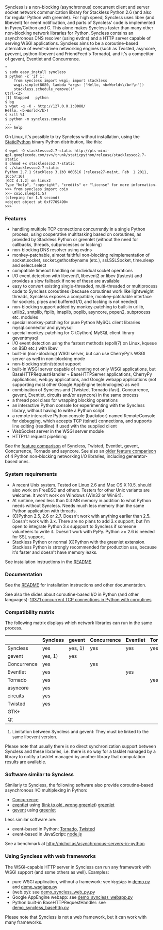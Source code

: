 Syncless is a non-blocking (asynchronous) concurrent client and server
socket network communication library for Stackless Python 2.6 (and also for
regular Python with greenlet). For high speed, Syncless uses libev (and
libevent) for event notification, and parts of Syncless' code is implemented
in Pyrex/Cython and C. This alone makes Syncless faster than many other
non-blocking network libraries for Python. Syncless contains an asynchronous
DNS resolver (using evdns) and a HTTP server capable of serving WSGI
applications. Syncless aims to be a coroutine-based alternative of
event-driven networking engines (such as Twisted, asyncore, pyevent,
python-libevent and FriendFeed's Tornado), and it's a competitor of gevent,
Eventlet and Concurrence.

```
"
$ sudo easy_install syncless
$ python -c 'if 1:
    from syncless import wsgi; import stackless
    wsgi.simple(8080, lambda *args: ["Hello, <b>World<\/b>!\n"])
    stackless.schedule_remove()'
Ctrl-<Z>
[1] Stopped   python
$ bg
$ wget -q -O - http://127.0.0.1:8080/
Hello, <b>World</b>!
$ kill %1
$ python -m syncless.console
...
>>> help
```

On Linux, it's possible to try Syncless without installation, using the <a href='http://code.google.com/p/pts-mini-gpl/wiki/StaticPython'>StaticPython</a> binary Python distribution, like this:

```
$ wget -O stacklessco2.7-static http://pts-mini-gpl.googlecode.com/svn/trunk/staticpython/release/stacklessco2.7-static
$ chmod +x stacklessco2.7-static
$ ./stacklessco2.7-static
Python 2.7.1 Stackless 3.1b3 060516 (release27-maint, Feb  1 2011, 16:57:16) 
[GCC 4.1.2] on linux2
Type "help", "copyright", "credits" or "license" for more information.
>>> from syncless import coio
>>> coio.sleep(1.5)
(sleeping for 1.5 second)
<object object at 0xf7709490>
>>> 
```

### Features ###

  * handling multiple TCP connections concurrently in a single Python process, using cooperative multitasking based on coroutines, as provided by Stackless Python or greenlet (without the need for callbacks, threads, subprocesses or locking)
  * non-blocking DNS resolver using evdns
  * monkey-patchable, almost faithful non-blocking reimplementation of socket.socket, socket.gethostbyname (etc.), ssl.SSLSocket, time.sleep and select.select
  * compatible timeout handling on individual socket operations
  * I/O event detection with libevent1, libevent2 or libev (fastest) and provides a slow fallback if none of these are available
  * easy to convert existing single-threaded, multi-threaded or multiprocess code to Syncless coroutines (because coroutines work like lightweight threads, Syncless exposes a compatible, monkey-patchable interface for sockets, pipes and buffered I/O, and locking is not needed)
  * non-blocking support added by monkey-patching to built-in urllib, urllib2, smtplib, ftplib, imaplib, poplib, asyncore, popen2, subprocess etc. modules
  * special monkey-patching for pure Python MySQL client libraries mysql.connector and pymysql
  * special monkey-patching for C (Cython) MySQL client library geventmysql
  * I/O event detection using the fastest methods (epoll(7) on Linux, kqueue on BSD etc.) with libev
  * built-in (non-blocking) WSGI server, but can use CherryPy's WSGI server as well in non-blocking mode
  * non-blocking stdin/stdout support
  * built-in WSGI server capable of running not only WSGI applications, but BaseHTTPRequestHandler + BaseHTTPServer applications, CherryPy applications, web.py applications, and Google webapp applications (not supporting most other Google AppEngine technologies) as well
  * combination of Syncless and (Twisted, Tornado (fast), Concurrence, gevent, Eventlet, circuits and/or asyncore) in the same process
  * a thread pool class for wrapping blocking operations
  * an interactive Python console for experimenting with the Syncless library, without having to write a Python script
  * a remote interactive Python console (backdoor) named RemoteConsole for debugging, which accepts TCP (telnet) connections, and supports line editing (readline) if used with the supplied client
  * WebSocket server in the WSGI server module
  * HTTP/1.1 request pipelining


See the <a href='http://ptspts.blogspot.com/2010/05/feature-comparison-of-python-non.html'>feature comparison</a> of Syncless, Twisted, Eventlet, gevent, Concurrence, Tornado and asyncore. See also an <a href='http://nichol.as/asynchronous-servers-in-python'>older feature comparison</a> of 4 Python non-blocking networking I/O libraries, including generator-based ones.

### System requirements ###

  * A recent Unix system. Tested on Linux 2.6 and Mac OS X 10.5, should also work on FreeBSD and others. Testers for other Unix variants are welcome. It won't work on Windows (Win32 or Win64).
  * At runtime, need less than 0.3 MB memory in addition to what Python needs without Syncless. Needs much less memory than the same Python application with threads.
  * (C)Python 2.5, 2.6 or 2.7. Doesn't work with anything earlier than 2.5. Doesn't work with 3.x. There are no plans to add 3.x support, but I'm open to integrate Python 3.x suppport to Syncless if someone volunteers to write it. Doesn't work with PyPy. Python >= 2.6 is needed for SSL support.
  * Stackless Python or normal (C)Python with the greenlet extension. Stackless Python is strongly recommended for production use, because it's faster and doesn't have memory leaks.

See installation instructions in the [README](http://syncless.googlecode.com/svn/trunk/README.txt).

### Documentation ###

See the [README](http://syncless.googlecode.com/svn/trunk/README.txt) for installation instructions and other documentation.

See also the slides about coroutine-based I/O in Python (and other languages): [13371 concurrent TCP connections in Python with coroutines](http://syncless.googlecode.com/svn/trunk/doc/slides_2010-11-29/pts_coro_2010-11-29.html)

### Compatibility matrix ###

The following matrix displays which network libraries can run in the same process.

|              | Syncless | gevent | Concurrence | Eventlet | Tornado | asyncore | circuits | Twisted | GTK+ | Qt  |
|:-------------|:---------|:-------|:------------|:---------|:--------|:---------|:---------|:--------|:-----|:----|
| Syncless     | yes      | yes, 1)| yes         | yes      | yes     | yes      | yes      | yes     |      |     |
| gevent       | yes, 1)  | yes    |             |          |         |          |          |         |      |     |
| Concurrence  | yes      |        | yes         |          |         |          |          |         |      |     |
| Eventlet     | yes      |        |             | yes      |         |          |          |         |      |     |
| Tornado      | yes      |        |             |          | yes     |          |          |         |      |     |
| asyncore     | yes      |        |             |          |         | yes      |          |         |      |     |
| circuits     | yes      |        |             |          |         |          | yes      |         | yes  |     |
| Twisted      | yes      |        |             |          |         |          |          | yes     | yes  | yes |
| GTK+         |          |        |             |          |         |          | yes      | yes     | yes  |     |
| Qt           |          |        |             |          |         |          |          | yes     |      | yes |

1) Limitation between Syncless and gevent: They must be linked to the same libevent version.

Please note that usually there is no direct synchronization support between Syncless and these libraries, i.e. there is no way for a tasklet managed by a library to notify a tasklet managed by another library that computation results are available.

### Software similar to Syncless ###

Similarly to Syncless, the following software also provide coroutine-based asynchronous I/O multiplexing in Python:

  * [Concurrence](http://opensource.hyves.org/concurrence/)
  * [eventlet](http://eventlet.net/) using ([link to old, wrong greenlet](http://undefined.org/python/#greenlet)) [greenlet](http://codespeak.net/py/0.9.2/greenlet.html)
  * [gevent](http://www.gevent.org/) using [greenlet](http://codespeak.net/py/0.9.2/greenlet.html)

Less similar software are:

  * event-based in Python: [Tornado](http://www.tornadoweb.org/), [Twisted](http://twistedmatrix.com/)
  * event-based in JavaScript: [node.js](http://nodejs.org/)

See a benchmark at http://nichol.as/asynchronous-servers-in-python

### Using Syncless with web frameworks ###

The WSGI-capable HTTP server in Syncless can run any framework with WSGI support (and some others as well). Examples:

  * pure WSGI application, without a framework: see `WsgiApp` in [demo.py](http://code.google.com/p/syncless/source/browse/trunk/examples/demo.py) and [demo\_wsgiapp.py](http://code.google.com/p/syncless/source/browse/trunk/examples/demo_wsgiapp.py)
  * (web.py): see [demo\_syncless\_web\_py.py](http://code.google.com/p/syncless/source/browse/trunk/examples/demo_syncless_web_py.py)
  * Google AppEngine webapp: see [demo\_syncless\_webapp.py](http://code.google.com/p/syncless/source/browse/trunk/examples/demo_syncless_webapp.py)
  * Python built-in BaseHTTPRequestHandler: see [demo\_syncless\_basehttp.py](http://code.google.com/p/syncless/source/browse/trunk/examples/demo_syncless_basehttp.py)

Please note that Syncless is not a web framework, but it can work with many frameworks.